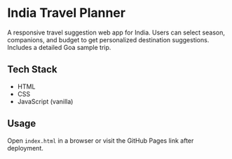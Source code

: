 # India Travel Planner
A responsive travel suggestion web app for India. Users can select season, companions, and budget to get personalized destination suggestions. Includes a detailed Goa sample trip.

## Tech Stack
- HTML
- CSS
- JavaScript (vanilla)

## Usage
Open `index.html` in a browser or visit the GitHub Pages link after deployment.
